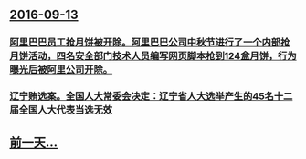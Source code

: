## [2016-09-13](/zh/news/2016/09/13/index.md)

### [阿里巴巴员工抢月饼被开除。阿里巴巴公司中秋节进行了一个内部抢月饼活动，四名安全部门技术人员编写网页脚本抢到124盒月饼，行为曝光后被阿里公司开除。](/zh/news/2016/09/13/阿里巴巴员工抢月饼被开除-阿里巴巴公司中秋节进行了一个内部抢月饼活动-四名安全部门技术人员编写网页脚本抢到124盒月饼.md)
### [辽宁贿选案。全国人大常委会决定：辽宁省人大选举产生的45名十二届全国人大代表当选无效](/zh/news/2016/09/13/辽宁贿选案-全国人大常委会决定-辽宁省人大选举产生的45名十二届全国人大代表当选无效.md)
## [前一天...](/zh/news/2016/09/12/index.md)

